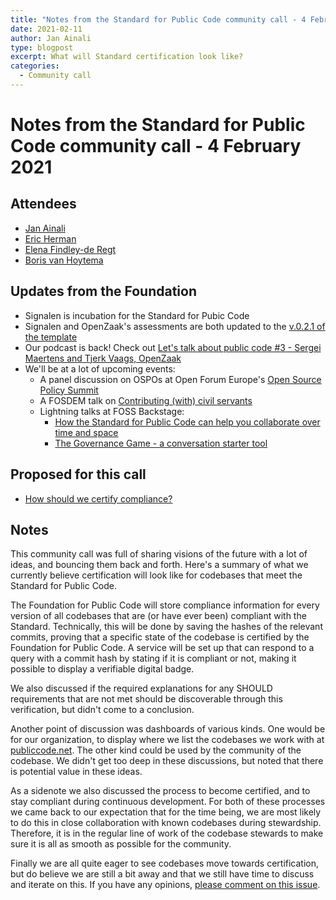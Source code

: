 ```yaml
---
title: "Notes from the Standard for Public Code community call - 4 February 2021"
date: 2021-02-11
author: Jan Ainali
type: blogpost
excerpt: What will Standard certification look like?
categories:
  - Community call
---
```


# Notes from the Standard for Public Code community call - 4 February 2021

## Attendees

* [Jan Ainali](https://publiccode.net/team/jan-ainali.html)
* [Eric Herman](https://publiccode.net/team/eric-herman.html)
* [Elena Findley-de Regt](https://publiccode.net/team/elena-findley-de-regt.html)
* [Boris van Hoytema](https://publiccode.net/team/boris-van-hoytema.html)

## Updates from the Foundation

* Signalen is incubation for the Standard for Pubic Code
* Signalen and OpenZaak's assessments are both updated to the [v.0.2.1 of the template](https://about.publiccode.net/activities/codebase-auditing/review-template.html)
* Our podcast is back! Check out [Let's talk about public code #3 - Sergei Maertens and Tjerk Vaags, OpenZaak](https://podcast.publiccode.net/e/3-sergei-maertens-and-tjerk-vaags-openzaak/)
* We'll be at a lot of upcoming events:
    * A panel discussion on OSPOs at Open Forum Europe's [Open Source Policy Summit](https://web.archive.org/web/20210223012655/https://openforumeurope.org/event/policy-summit-2021/)
    * A FOSDEM talk on [Contributing (with) civil servants](https://fosdem.org/2021/schedule/event/community_devroom_contributing_with_civil_servants/)
    * Lightning talks at FOSS Backstage:
        * [How the Standard for Public Code can help you collaborate over time and space](https://www.youtube.com/watch?v=SKl3BX9kAbY&list=PLq-odUc2x7i-A0sOgr-5JJUs5wkgdiXuR&index=36)
        * [The Governance Game - a conversation starter tool](https://www.youtube.com/watch?v=-iAusIEx-_c&list=PLq-odUc2x7i-A0sOgr-5JJUs5wkgdiXuR&index=35)

## Proposed for this call

* [How should we certify compliance?](https://github.com/publiccodenet/standard/issues/434)

## Notes

This community call was full of sharing visions of the future with a lot of ideas, and bouncing them back and forth.
Here's a summary of what we currently believe certification will look like for codebases that meet the Standard for Public Code.

The Foundation for Public Code will store compliance information for every version of all codebases that are (or have ever been) compliant with the Standard.
Technically, this will be done by saving the hashes of the relevant commits, proving that a specific state of the codebase is certified by the Foundation for Public Code.
A service will be set up that can respond to a query with a commit hash by stating if it is compliant or not, making it possible to display a verifiable digital badge.

We also discussed if the required explanations for any SHOULD requirements that are not met should be discoverable through this verification, but didn't come to a conclusion.

Another point of discussion was dashboards of various kinds.
One would be for our organization, to display where we list the codebases we work with at [publiccode.net](https://publiccode.net/codebases/).
The other kind could be used by the community of the codebase.
We didn't get too deep in these discussions, but noted that there is potential value in these ideas.

As a sidenote we also discussed the process to become certified, and to stay compliant during continuous development.
For both of these processes we came back to our expectation that for the time being, we are most likely to do this in close collaboration with known codebases during stewardship.
Therefore, it is in the regular line of work of the codebase stewards to make sure it is all as smooth as possible for the community.

Finally we are all quite eager to see codebases move towards certification, but do believe we are still a bit away and that we still have time to discuss and iterate on this.
If you have any opinions, [please comment on this issue](https://github.com/publiccodenet/standard/issues/434).
